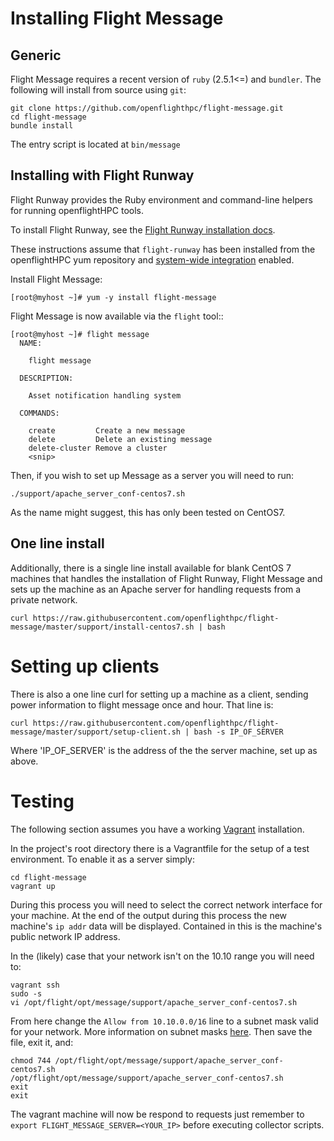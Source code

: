# Installing Flight Message

## Generic

Flight Message requires a recent version of `ruby` (2.5.1<=) and `bundler`.
The following will install from source using `git`:
```
git clone https://github.com/openflighthpc/flight-message.git
cd flight-message
bundle install
```

The entry script is located at `bin/message`

## Installing with Flight Runway

Flight Runway provides the Ruby environment and command-line helpers for running openflightHPC tools.

To install Flight Runway, see the [Flight Runway installation docs](https://github.com/openflighthpc/flight-runway#installation).

These instructions assume that `flight-runway` has been installed from the openflightHPC yum repository and [system-wide integration](https://github.com/openflighthpc/flight-runway#system-wide-integration) enabled.

Install Flight Message:

```
[root@myhost ~]# yum -y install flight-message
```

Flight Message is now available via the `flight` tool::

```
[root@myhost ~]# flight message
  NAME:

    flight message

  DESCRIPTION:

    Asset notification handling system

  COMMANDS:

    create         Create a new message
    delete         Delete an existing message
    delete-cluster Remove a cluster
    <snip>
```

Then, if you wish to set up Message as a server you will need to run:

```
./support/apache_server_conf-centos7.sh
```

As the name might suggest, this has only been tested on CentOS7.

## One line install

Additionally, there is a single line install available for blank CentOS 7 machines that handles the
installation of Flight Runway, Flight Message and sets up the machine as an Apache server for handling
requests from a private network.

```
curl https://raw.githubusercontent.com/openflighthpc/flight-message/master/support/install-centos7.sh | bash
```

# Setting up clients

There is also a one line curl for setting up a machine as a client, sending power information to flight message once and hour. That line is:

```
curl https://raw.githubusercontent.com/openflighthpc/flight-message/master/support/setup-client.sh | bash -s IP_OF_SERVER
```

Where 'IP_OF_SERVER' is the address of the the server machine, set up as above.

# Testing

The following section assumes you have a working [Vagrant](https://www.vagrantup.com/) installation.

In the project's root directory there is a Vagrantfile for the setup of a test environment. To enable it as a server simply:

```
cd flight-message
vagrant up
```
During this process you will need to select the correct network interface for your machine.
At the end of the output during this process the new machine's `ip addr` data will be displayed. Contained in this is the machine's public network IP address.

In the (likely) case that your network isn't on the 10.10 range you will need to:

```
vagrant ssh
sudo -s
vi /opt/flight/opt/message/support/apache_server_conf-centos7.sh
```

From here change the `Allow from 10.10.0.0/16` line to a subnet mask valid for your network.
More information on subnet masks [here](https://www.iplocation.net/subnet-mask). Then save the file, exit it, and:

```
chmod 744 /opt/flight/opt/message/support/apache_server_conf-centos7.sh
/opt/flight/opt/message/support/apache_server_conf-centos7.sh
exit
exit
```

The vagrant machine will now be respond to requests just remember to `export FLIGHT_MESSAGE_SERVER=<YOUR_IP>` before executing collector scripts.

